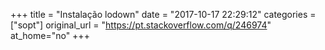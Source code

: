 +++
title = "Instalação lodown"
date = "2017-10-17 22:29:12"
categories = ["sopt"]
original_url = "https://pt.stackoverflow.com/q/246974"
at_home="no"
+++

